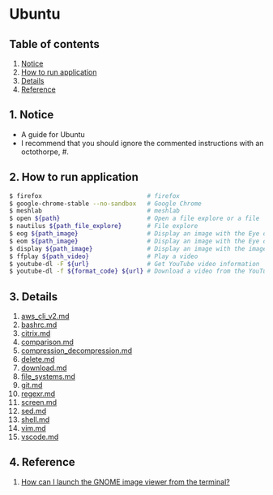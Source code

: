 # Ubuntu


## Table of contents
1. [Notice](#notice)
2. [How to run application](#run_application)
3. [Details](#details)
4. [Reference](#ref)


## 1. Notice <a name="notice"></a>
- A guide for Ubuntu
- I recommend that you should ignore the commented instructions with an octothorpe, #.


## 2. How to run application <a name="run_application"></a>
```bash
$ firefox                             # firefox
$ google-chrome-stable --no-sandbox   # Google Chrome
$ meshlab                             # meshlab
$ open ${path}                        # Open a file explore or a file
$ nautilus ${path_file_explore}       # File explore
$ eog ${path_image}                   # Display an image with the Eye of GNOME
$ eom ${path_image}                   # Display an image with the Eye of MATE
$ display ${path_image}               # Display an image with the imageMagick
$ ffplay ${path_video}                # Play a video
$ youtube-dl -F ${url}                # Get YouTube video information
$ youtube-dl -f ${format_code} ${url} # Download a video from the YouTube
```


## 3. Details <a name="details"></a>
1. [aws_cli_v2.md](ubuntu/aws_cli_v2.md)
2. [bashrc.md](ubuntu/bashrc.md)
3. [citrix.md](ubuntu/citrix.md)
4. [comparison.md](ubuntu/comparison.md)
5. [compression_decompression.md](ubuntu/compression_decompression.md)
6. [delete.md](ubuntu/delete.md)
7. [download.md](ubuntu/download.md)
8. [file_systems.md](ubuntu/file_systems.md)
9. [git.md](ubuntu/git.md)
10. [regexr.md](ubuntu/regexr.md)
11. [screen.md](ubuntu/screen.md)
12. [sed.md](ubuntu/sed.md)
13. [shell.md](ubuntu/shell.md)
14. [vim.md](ubuntu/vim.md)
15. [vscode.md](ubuntu/vscode.md)


## 4. Reference <a name="ref"></a>
1. [How can I launch the GNOME image viewer from the terminal?](https://superuser.com/questions/104599/how-can-i-launch-the-gnome-image-viewer-from-the-terminal)